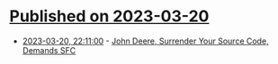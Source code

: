 # [Published on 2023-03-20](index.md)

* [2023-03-20, 22:11:00](https://soylentnews.org/article.pl?sid=23/03/19/1332243&from=rss) - [John Deere, Surrender Your Source Code, Demands SFC](https://soylentnews.org/article.pl?sid=23/03/19/1332243&from=rss)
